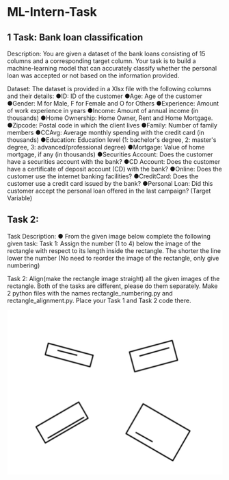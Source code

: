 # ML-Intern-Task

## 1 Task: Bank loan classification
Description:
You are given a dataset of the bank loans consisting of 15 columns and a corresponding
target column. Your task is to build a machine-learning model that can accurately classify
whether the personal loan was accepted or not based on the information provided.

Dataset:
The dataset is provided in a Xlsx file with the following columns and their details:
●ID: ID of the customer
●Age: Age of the customer
●Gender: M for Male, F for Female and O for Others
●Experience: Amount of work experience in years
●Income: Amount of annual income (in thousands)
●Home Ownership: Home Owner, Rent and Home Mortgage.
●Zipcode: Postal code in which the client lives
●Family: Number of family members
●CCAvg: Average monthly spending with the credit card (in thousands)
●Education: Education level (1: bachelor's degree, 2: master's degree, 3:
advanced/professional degree)
●Mortgage: Value of home mortgage, if any (in thousands)
●Securities Account: Does the customer have a securities account with the bank?
●CD Account: Does the customer have a certificate of deposit account (CD) with the
bank?
●Online: Does the customer use the internet banking facilities?
●CreditCard: Does the customer use a credit card issued by the bank?
●Personal Loan: Did this customer accept the personal loan offered in the last campaign?
(Target Variable)

## Task 2: 
Task Description: 
● From the given image below complete the following given task:
Task 1: Assign the number (1 to 4) below the image of the rectangle with respect to its length
inside the rectangle. The shorter the line lower the number (No need to reorder the image of the
rectangle, only give numbering)

Task 2: Align(make the rectangle image straight) all the given images of the rectangle. Both
of the tasks are different, please do them separately.
Make 2 python files with the names rectangle_numbering.py and rectangle_alignment.py.
Place your Task 1 and Task 2 code there.

![Alt text](task2_py/task2.png)
